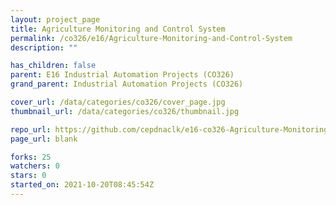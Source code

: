 ```yaml
---
layout: project_page
title: Agriculture Monitoring and Control System
permalink: /co326/e16/Agriculture-Monitoring-and-Control-System
description: ""

has_children: false
parent: E16 Industrial Automation Projects (CO326)
grand_parent: Industrial Automation Projects (CO326)

cover_url: /data/categories/co326/cover_page.jpg
thumbnail_url: /data/categories/co326/thumbnail.jpg

repo_url: https://github.com/cepdnaclk/e16-co326-Agriculture-Monitoring-and-Control-System
page_url: blank

forks: 25
watchers: 0
stars: 0
started_on: 2021-10-20T08:45:54Z
---
```



